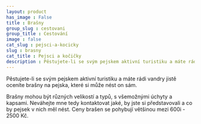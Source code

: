 ```yaml
---
layout: product
has_image : False
title : Brašny
group_slug : cestovani
group_title : Cestování
image : false
cat_slug : pejsci-a-kocicky
slug : brasny
cat_title : Pejsci a kočičky
description : Pěstujete-li se svým pejskem aktivní turistiku a máte rádi vandry jistě oceníte brašny na pejska, které si může nést on sám.
---
```


Pěstujete-li se svým pejskem aktivní turistiku a máte rádi vandry jistě oceníte brašny na pejska, které si může nést on sám.

Brašny mohou být různých velikostí a typů, s všemožnými úchyty a kapsami.
Neváhejte mne tedy kontaktovat jaké, by jste si představovali a co by pejsek v nich měl nést.
Ceny brašen se pohybují většinou mezi 600i - 2500 Kč.

